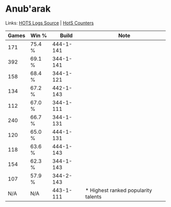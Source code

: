 # Anub'arak

Links: [HOTS Logs Source](https://www.hotslogs.com/Sitewide/HeroDetails?Hero=Anub'arak) | [HotS Counters](http://hotscounters.com/#/hero/Anub'arak)

Games  | Win %  | Build     | Note
-----  | -----  | -----     | ----
171    | 75.4 % | 444-1-141 | 
392    | 69.1 % | 344-1-141 | 
158    | 68.4 % | 344-1-121 | 
134    | 67.2 % | 442-1-143 | 
112    | 67.0 % | 344-1-111 | 
240    | 66.7 % | 344-1-131 | 
120    | 65.0 % | 444-1-131 | 
118    | 63.6 % | 444-1-143 | 
154    | 62.3 % | 344-1-143 | 
107    | 57.9 % | 344-2-143 | 
N/A    | N/A    | 443-1-111 | * Highest ranked popularity talents
